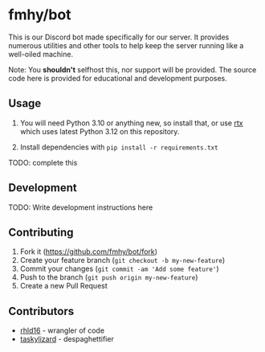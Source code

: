 # fmhy/bot

This is our Discord bot made specifically for our server. It provides numerous utilities and other tools to help keep the server running like a well-oiled machine.

Note: You **shouldn't** selfhost this, nor support will be provided. The source code here is provided for educational and development purposes.

## Usage

1. You will need Python 3.10 or anything new, so install that, or use [rtx](https://github.com/jdxcode/rtx) which uses latest Python 3.12 on this repository.

2. Install dependencies with `pip install -r requirements.txt`

TODO: complete this

## Development

TODO: Write development instructions here

## Contributing

1. Fork it (<https://github.com/fmhy/bot/fork>)
2. Create your feature branch (`git checkout -b my-new-feature`)
3. Commit your changes (`git commit -am 'Add some feature'`)
4. Push to the branch (`git push origin my-new-feature`)
5. Create a new Pull Request

## Contributors

- [rhld16](https://github.com/rhld16) - wrangler of code
- [taskylizard](https://github.com/taskylizard) - despaghettifier
